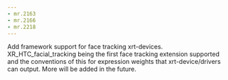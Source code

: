 ```yaml
---
- mr.2163
- mr.2166
- mr.2218
---
```

Add framework support for face tracking xrt-devices. XR_HTC_facial_tracking being the first face tracking extension supported and the conventions of this for expression weights that xrt-device/drivers can output.
More will be added in the future.
